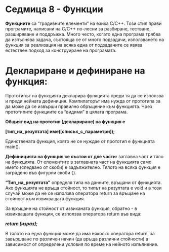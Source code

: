 # Седмица 8 - Функции

**Функциите** са “градивните елементи” на езика C/C++. Този стил прави програмите, написани на C/C++ по-лесни за разбиране, тестване, разширяване и поддръжка. Много често, когато една програма трябва да изпълнява задача, състояща се от много подзадачи, използването на функция за реализация на всяка една от подзадачите се явява естествен подход за конструиране на програмата.

Деклариране и дефиниране на функция:
=

Прототипът на функцията декларира функцията преди тя да се използва и преди нейната дефиниция. Компилаторът има нужда от прототипа за да може да се извърши правилно обръщение към функцията. Чрез прототипите функциите са “видими” в цялата програма.

**Общият вид на прототип (деклариране) на функция е**

**[тип_на_резултата] име([списък_с_параметри]);**

Единствената функция, която не се нуждае от прототип е функцията main().

**Дефиницията на функция се състои от две части:** заглавна част и тяло на функцията. От елементите в заглавната част на функцията само името (следвано от скоби) е задължително. Тялото на всяка функция е заградено във фигурни скоби {}.

**“Тип_на_резултата”** определя типа на данните, връщани от функцията. Ако функцията не връща стойност, то типът на резултата е void и в този случай може да не се използва оператора return за връщане на стойност към извикващата функция.

За връщане на стойност от извиканата функция, обратно - в извикващата функция, се използва оператора return във вида:

***return [израз];***
  
В тялото на една функция може да има няколко оператора return, за завършване по различен начин (да връща различни стойности) в зависимост от определени условия по време на нейното изпълнение.
